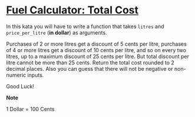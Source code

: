 # [Fuel Calculator: Total Cost](https://www.codewars.com/kata/57b58827d2a31c57720012e8/)

In this kata you will have to write a function that takes ```litres``` and ```price_per_litre``` (**in dollar**) as arguments.

Purchases of 2 or more litres get a discount of 5 cents per litre, purchases of 4 or more litres get a discount of 10 cents per litre, and so on every two litres, up to a maximum discount of 25 cents per litre. But total discount per litre cannot be more than 25 cents. Return the total cost rounded to 2 decimal places. Also you can guess that there will not be negative or non-numeric inputs.

Good Luck!

**Note**

1 Dollar = 100 Cents